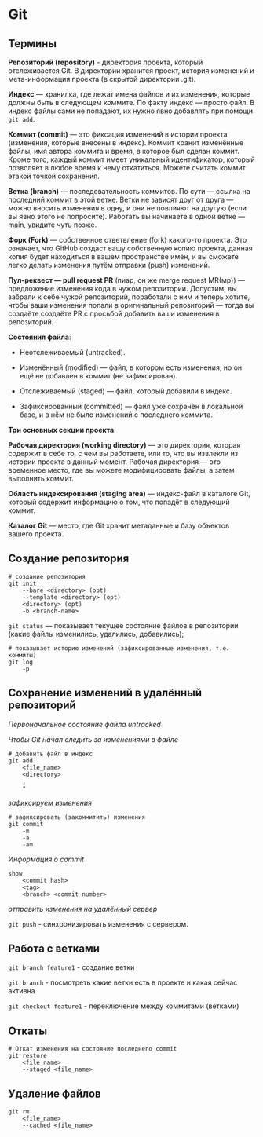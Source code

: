 # Git
## Термины
**Репозиторий (repository)** - директория проекта, который отслеживается Git. В директории хранится проект, история изменений и мета-информация проекта (в скрытой директории .git).

**Индекс** — хранилка, где лежат имена файлов и их изменения, которые должны быть в следующем коммите. По факту индекс — просто файл. В индекс файлы сами не попадают, их нужно явно добавлять при помощи `git add`.

**Коммит (commit)** — это фиксация изменений в истории проекта (изменения, которые внесены в индекс). Коммит хранит изменённые файлы, имя автора коммита и время, в которое был сделан коммит. Кроме того, каждый коммит имеет уникальный идентификатор, который позволяет в любое время к нему откатиться. Можете считать коммит этакой точкой сохранения.

**Ветка (branch)** — последовательность коммитов. По сути — ссылка на последний коммит в этой ветке. Ветки не зависят друг от друга — можно вносить изменения в одну, и они не повлияют на другую (если вы явно этого не попросите). Работать вы начинаете в одной ветке — main, увидите чуть позже.

**Форк (Fork)** — собственное ответвление (fork) какого-то проекта. Это означает, что GitHub создаст вашу собственную копию проекта, данная копия будет находиться в вашем пространстве имён, и вы сможете легко делать изменения путём отправки (push) изменений.

**Пул-реквест — pull request PR** (пиар, он же merge request MR(мр)) — предложение изменения кода в чужом репозитории. Допустим, вы забрали к себе чужой репозиторий, поработали с ним и теперь хотите, чтобы ваши изменения попали в оригинальный репозиторий — тогда вы создаёте создаёте PR с просьбой добавить ваши изменения в репозиторий.

**Состояния файла**:

* Неотслеживаемый (untracked).

* Изменённый (modified) — файл, в котором есть изменения, но он ещё не добавлен в коммит (не зафиксирован).

* Отслеживаемый (staged) — файл, который добавили в индекс.

* Зафиксированный (committed) — файл уже сохранён в локальной базе, и в нём не было изменений с последнего коммита.

**Три основных секции проекта**:

**Рабочая директория (working directory)** — это директория, которая содержит в себе то, с чем вы работаете, или то, что вы извлекли из истории проекта в данный момент. Рабочая директория — это временное место, где вы можете модифицировать файлы, а затем выполнить коммит.

**Область индексирования (staging area)** — индекс-файл в каталоге Git, который содержит информацию о том, что попадёт в следующий коммит.

**Каталог Git** — место, где Git хранит метаданные и базу объектов вашего проекта.


## Создание репозитория
```
# создание репозитория
git init
    --bare <directory> (opt)
    --template <directory> (opt)
    <directory> (opt)
    -b <branch-name>
```

`git status` — показывает текущее состояние файлов в репозитории (какие файлы изменились, удалились, добавились);

```
# показывает историю изменений (зафиксированные изменения, т.е. коммиты)
git log
    -p
```

## Сохранение изменений в удалённый репозиторий

*Первоначальное состояние файла untracked*

*Чтобы Git начал следить за изменениями в файле*

```
# добавить файл в индекс
git add
    <file_name>
    <directory>
    .
    *
```

*зафиксируем изменения*

```
# зафиксировать (закоммитить) изменения
git commit
    -m
    -a
    -am
```
*Информация о commit*
```
show
    <commit hash>
    <tag>
    <branch> <commit number>
```

*отправить изменения на удалённый сервер*

`git push` - синхронизировать изменения с сервером.



## Работа с ветками
`git branch feature1` - создание ветки

`git branch` - посмотреть какие ветки есть в проекте и какая сейчас активна

`git checkout feature1` - переключение между коммитами (ветками)

## Откаты
```
# Откат изменения на состояние последнего commit
git restore
    <file_name>
    --staged <file_name>
```

## Удаление файлов
```
git rm
    <file_name>
    --cached <file_name>
```

